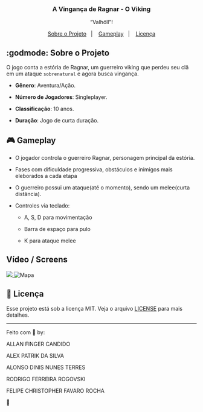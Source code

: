 <h3 align="center">
  A Vingança de Ragnar - O Viking
</h3>

<p align="center">“Valhöll”!</blockquote>

<p align="center">
  <a href="#godmode-sobre-o-projeto">Sobre o Projeto</a>&nbsp;&nbsp;&nbsp;|&nbsp;&nbsp;&nbsp;
  <a href="#video_game-gameplay">Gameplay</a>&nbsp;&nbsp;&nbsp;|&nbsp;&nbsp;&nbsp;
  <a href="#memo-licença">Licença</a>
</p>

## :godmode: Sobre o Projeto

O jogo conta a estória de Ragnar, um guerreiro viking que perdeu seu clã em um ataque `sobrenatural` e agora busca vingança.

- **Gênero**: Aventura/Ação.

- **Número de Jogadores**: Singleplayer.

- **Classificação**: 10 anos.

- **Duração**: Jogo de curta duração.

## :video_game: Gameplay

- O jogador controla o guerreiro Ragnar, personagem principal da estória.

- Fases com dificuldade progressiva, obstáculos e inimigos mais eleborados a cada etapa

- O guerreiro possui um ataque(até o momento), sendo um melee(curta distância).

- Controles via teclado:

    - A, S, D para movimentação

    - Barra de espaço para pulo

    - K para ataque melee

## Vídeo / Screens

<a href="https://youtu.be/lWAscIjrTKc" target="_blank" align="center">
  <img src="https://user-images.githubusercontent.com/10521603/93735478-fadcae00-fbaa-11ea-938f-f528d6b91c40.png">
</a>

<img alt="Mapa" src="https://user-images.githubusercontent.com/10521603/93736085-409a7600-fbad-11ea-8502-70bfc6ec4aa4.png" />

## :memo: Licença

Esse projeto está sob a licença MIT. Veja o arquivo [LICENSE](LICENSE) para mais detalhes.

---

Feito com 💜 by:

ALLAN FINGER CANDIDO 

ALEX PATRIK DA SILVA 

ALONSO DINIS NUNES TERRES 

RODRIGO FERREIRA ROGOVSKI 

FELIPE CHRISTOPHER FAVARO ROCHA

:wave:

